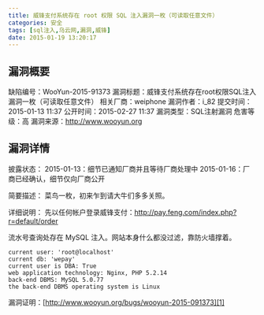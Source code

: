 ```yaml
---
title: 威锋支付系统存在 root 权限 SQL 注入漏洞一枚（可读取任意文件）
categories: 安全
tags: [sql注入,乌云网,漏洞,威锋]
date: 2015-01-19 13:20:17
---
```


漏洞概要
----

缺陷编号：WooYun-2015-91373
漏洞标题：威锋支付系统存在root权限SQL注入漏洞一枚（可读取任意文件）
相关厂商：weiphone
漏洞作者：i_82
提交时间：2015-01-13 11:37
公开时间：2015-02-27 11:37
漏洞类型：SQL注射漏洞
危害等级：高
漏洞来源：http://www.wooyun.org

漏洞详情
----

披露状态：
2015-01-13：细节已通知厂商并且等待厂商处理中
2015-01-16：厂商已经确认，细节仅向厂商公开

简要描述：
菜鸟一枚，初来乍到请大牛们多多关照。

详细说明：
先以任何帐户登录威锋支付：http://pay.feng.com/index.php?r=default/order

流水号查询处存在 MySQL 注入。网站本身什么都没过滤，靠防火墙撑着。

    current user: 'root@localhost'
    current db: 'wepay'
    current user is DBA: True
    web application technology: Nginx, PHP 5.2.14
    back-end DBMS: MySQL 5.0.77
    the back-end DBMS operating system is Linux

漏洞证明：[http://www.wooyun.org/bugs/wooyun-2015-091373][1]

  [1]: http://www.wooyun.org/bugs/wooyun-2015-091373
